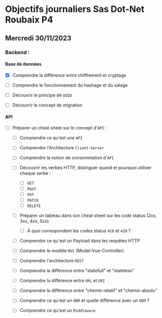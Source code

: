 # Objectifs journaliers Sas Dot-Net Roubaix P4

## Mercredi 30/11/2023

### Backend :

#### Base de données

- [x] Comprendre la différence entre chiffrement et cryptage
- [ ] Comprendre le fonctionnement du hashage et du salage
- [ ] Découvrir le principe de `UUID`
- [ ] Découvrir le concept de migration 


#### API

- [ ] Préparer un cheat sheet sur le concept d'`API` : 
    - [ ] Comprendre ce qu'est une `API`
    - [ ] Comprendre l'Architecture `Client-Server`
    - [ ] Comprendre la notion de consommation d'`API`
    - [ ] Découvrir les verbes HTTP, distinguer quand et pourquoi utiliser chaque verbe :
        - [ ] `GET`
        - [ ] `POST`
        - [ ] `PUT`
        - [ ] `PATCH`
        - [ ] `DELETE`
    - [ ] Préparer un tableau dans son cheat sheet sur les code status (2xx, 3xx, 4xx, 5xx)
        - [ ] À quoi correspondent les codes status `418` et `420` ?
    - [ ] Comprendre ce qu'est un Payload dans les requêtes HTTP
    - [ ] Comprendre le modèle `MVC` (Model-Vue-Controller)
    - [ ] Comprendre l'architecture `REST`
    - [ ] Comprendre la différence entre "statefull" et "stateless"
    - [ ] Comprendre la différence entre `URL` et `URI`
    - [ ] Comprendre la différence entre "chemin relatif" et "chemin absolu"
    - [ ] Comprendre ce qu'est un `ORM` et quelle différence avec un `ODM` ?
    - [ ] Comprendre ce qu'est un `Middleware`


